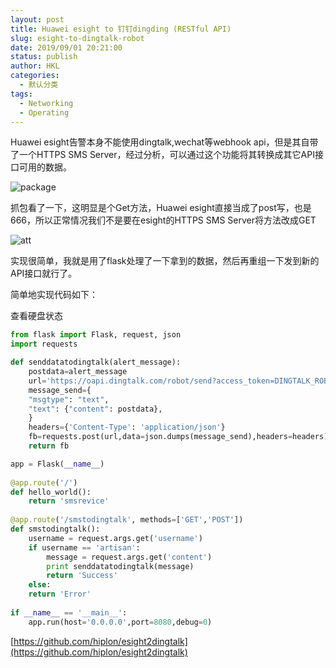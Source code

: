 ```yaml
---
layout: post
title: Huawei esight to 钉钉dingding (RESTful API)
slug: esight-to-dingtalk-robot
date: 2019/09/01 20:21:00
status: publish
author: HKL
categories: 
  - 默认分类
tags: 
  - Networking
  - Operating
---
```


Huawei esight告警本身不能使用dingtalk,wechat等webhook api，但是其自带了一个HTTPS SMS Server，经过分析，可以通过这个功能将其转换成其它API接口可用的数据。


![package](https://img.ppuu.org/img/2019/09/20190902194202.png)

抓包看了一下，这明显是个Get方法，Huawei esight直接当成了post写，也是666，所以正常情况我们不是要在esight的HTTPS SMS Server将方法改成GET

![att](https://img.ppuu.org/img/2019/09/20190902193343.png)

实现很简单，我就是用了flask处理了一下拿到的数据，然后再重组一下发到新的API接口就行了。

简单地实现代码如下：

<!--more-->

查看硬盘状态
```python
from flask import Flask, request, json
import requests

def senddatatodingtalk(alert_message):
    postdata=alert_message
    url='https://oapi.dingtalk.com/robot/send?access_token=DINGTALK_ROBOT_TOKEN'
    message_send={
	"msgtype": "text",
	"text": {"content": postdata},
	}
    headers={'Content-Type': 'application/json'}
    fb=requests.post(url,data=json.dumps(message_send),headers=headers)
    return fb

app = Flask(__name__)
 
@app.route('/')
def hello_world():
    return 'smsrevice'
 
@app.route('/smstodingtalk', methods=['GET','POST'])
def smstodingtalk():
    username = request.args.get('username')
    if username == 'artisan':
    	message = request.args.get('content')
    	print senddatatodingtalk(message)
    	return 'Success'
    else:
	return 'Error'
 
if __name__ == '__main__':
    app.run(host='0.0.0.0',port=8080,debug=0)
```

[https://github.com/hiplon/esight2dingtalk](https://github.com/hiplon/esight2dingtalk)
